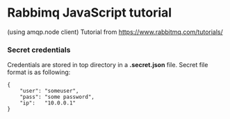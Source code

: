 # Rabbimq JavaScript tutorial
(using amqp.node client)
Tutorial from <https://www.rabbitmq.com/tutorials/>

### Secret credentials
Credentials are stored in top directory in a __.secret.json__ file.
Secret file format is as following:
```
{
    "user": "someuser",
    "pass": "some password",
    "ip":   "10.0.0.1"
}
```
